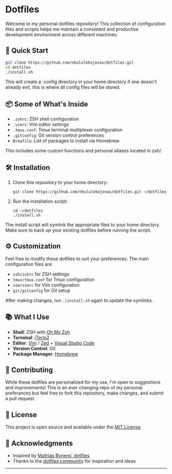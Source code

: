# Dotfiles

Welcome to my personal dotfiles repository! This collection of configuration files and scripts helps me maintain a consistent and productive development environment across different machines.

## 🚀 Quick Start

```bash
git clone https://github.com/nkululekojonas/dotfiles.git
cd dotfiles
./install.sh
```
This will create a .config directory in your home directory if one doesn't already exit, this is where all config files will be stored.

## 📦 Some of What's Inside

- `.zshrc`: ZSH shell configuration
- `.vimrc`: Vim editor settings
- `.tmux.conf`: Tmux terminal multiplexer configuration
- `.gitconfig`: Git version control preferences
- `Brewfile`: List of packages to install via Homebrew

This includes some custom functions and personal aliases located in zsh/.

## 🛠 Installation

1. Clone this repository to your home directory:
   ```
   git clone https://github.com/nkululekojonas/dotfiles.git ~/dotfiles
   ```
2. Run the installation script:
   ```
   cd ~/dotfiles
   ./install.sh
   ```

The install script will symlink the appropriate files to your home directory. Make sure to back up your existing dotfiles before running the script.

## ⚙️ Customization

Feel free to modify these dotfiles to suit your preferences. The main configuration files are:

- `zsh/zshrc` for ZSH settings
- `tmux/tmux.conf` for Tmux configuration
- `vim/vimrc` for Vim configuration
- `git/gitconfig` for Git setup

After making changes, run `./install.sh` again to update the symlinks.

## 📚 What I Use

- **Shell**: ZSH with [Oh My Zsh](https://ohmyz.sh/)
- **Terminal**: [iTerm2](https://iterm2.com/)
- **Editor**: [Vim](https://www.vim.org/) / [Zed](https://zed.dev) + [Visual Studio Code](https://code.visualstudio.com/)
- **Version Control**: Git
- **Package Manager**: [Homebrew](https://brew.sh/)

## 🤝 Contributing

While these dotfiles are personalized for my use, I'm open to suggestions and improvements! This is an ever changing repo of my personal preferances but feel free to fork this repository, make changes, and submit a pull request.

## 📄 License

This project is open source and available under the [MIT License](LICENSE).

## 🙏 Acknowledgments

- Inspired by [Mathias Bynens' dotfiles](https://github.com/mathiasbynens/dotfiles)
- Thanks to the [dotfiles community](https://dotfiles.github.io/) for inspiration and ideas

---
